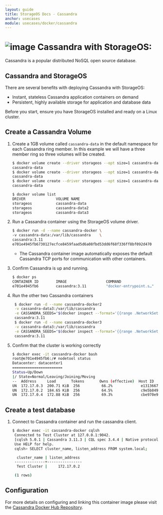 ```yaml
---
layout: guide
title: StorageOS Docs - Cassandra
anchor: usecases
module: usecases/docker/cassandra
---
```


# ![image](/images/docs/explore/cassandralogo.png) Cassandra with StorageOS:

Cassandra is a popular distributed NoSQL open source database. 

## Cassandra and StorageOS

There are several benefits with deploying Cassandra with StorageOS:

* Instant, stateless Cassandra application containers on demand
* Persistent, highly available storage for application and database data

Before you start, ensure you have StorageOS installed and ready on a Linux
cluster.

## Create a Cassandra Volume

1. Create a 1GB volume called `cassandra-data` in the default namespace for
   each Cassandra ring member. In this example we will have a three member ring so
   three volumes will be created. 

   ```bash
   $ docker volume create --driver storageos --opt size=1 cassandra-data
   cassandra-data
   $ docker volume create --driver storageos --opt size=1 cassandra-data2
   cassandra-data
   $ docker volume create --driver storageos --opt size=1 cassandra-data3
   cassandra-data
   
   $ docker volume list
   DRIVER              VOLUME NAME
   storageos           cassandra-data
   storageos           cassandra-data2
   storageos           cassandra-data3
   ```

1. Run a Cassandra container using the StorageOS volume driver.

   ```bash
   $ docker run -d --name cassandra-docker \
   -v cassandra-data:/var/lib/cassandra    \
   cassandra:3.11
   e701e4945fb6730127ecfce8459faad5d6a08fbd53dd6f68f336ff8bf092d470

   ```

   * The Cassandra container image automatically exposes the default Cassandra
     TCP ports for communication with other containers.

1. Confirm Cassandra is up and running.

   ```bash
   $ docker ps
   CONTAINER ID        IMAGE                  COMMAND                  CREATED             STATUS                PORTS                                         NAMES
   e701e4945fb6        cassandra:3.11         "docker-entrypoint.s…"   About an hour ago   Up About an hour      7000-7001/tcp, 7199/tcp, 9042/tcp, 9160/tcp   cassandra-docker
   ```

1. Run the other two Cassandra containers

   ```bash
    $ docker run -d --name cassandra-docker2                                                                                    \
    -v cassandra-data3:/var/lib/cassandra                                                                                       \
    -e CASSANDRA_SEEDS="$(docker inspect --format='{{range .NetworkSettings.Networks}}{{.IPAddress}}{{end}}' cassandra-docker)" \
    cassandra:3.11
    $ docker run -d --name cassandra-docker3                                                                                    \
    -v cassandra-data3:/var/lib/cassandra                                                                                       \
    -e CASSANDRA_SEEDS="$(docker inspect --format='{{range .NetworkSettings.Networks}}{{.IPAddress}}{{end}}' cassandra-docker)" \
    cassandra:3.11
   ```
1. Confirm that the cluster is working correctly
    ```bash
    $ docker exec -it cassandra-docker bash
    root@e701e4945fb6:/# nodetool status
    Datacenter: datacenter1
    =======================
    Status=Up/Down
    |/ State=Normal/Leaving/Joining/Moving
    --  Address     Load       Tokens       Owns (effective)  Host ID                               Rack
    UN  172.17.0.3  200.71 KiB  256          66.2%             e1313667-f07a-4c96-acb4-9cec76ee39cd  rack1
    UN  172.17.0.2  184.65 KiB  256          64.5%             c9e5b849-8b5c-4f2c-af88-e078d08ea1e1  rack1
    UN  172.17.0.4  172.88 KiB  256          69.3%             cbe970e9-3207-412b-916b-844a0123cf08  rack1
    ```

## Create a test database

1. Connect to Cassandra container and run the cassandra client.

   ```bash
   $ docker exec -it cassandra-docker cqlsh
    Connected to Test Cluster at 127.0.0.1:9042.
    [cqlsh 5.0.1 | Cassandra 3.11.3 | CQL spec 3.4.4 | Native protocol v4]
    Use HELP for help.
    cqlsh> SELECT cluster_name, listen_address FROM system.local;

     cluster_name | listen_address
    --------------+----------------
     Test Cluster |     172.17.0.2

    (1 rows)
   ```

## Configuration

For more details on configuring and linking this container image please visit
the [Cassandra Docker Hub Repository](https://hub.docker.com/_/cassandra/).
